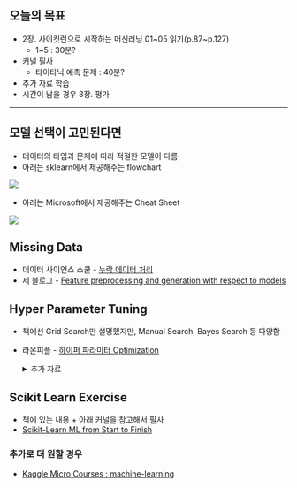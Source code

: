 ## 오늘의 목표
- 2장. 사이킷런으로 시작하는 머신러닝 01\~05 읽기(p.87\~p.127)
	- 1~5 : 30분?
- 커널 필사
	- 타이타닉 예측 문제 : 40분?
- 추가 자료 학습
- 시간이 남을 경우 3장. 평가 

---

## 모델 선택이 고민된다면
- 데이터의 타입과 문제에 따라 적절한 모델이 다름
- 아래는 sklearn에서 제공해주는 flowchart

<img src="https://scikit-learn.org/stable/_static/ml_map.png">

- 아래는 Microsoft에서 제공해주는 Cheat Sheet

<img src="https://www.dropbox.com/s/vkxgs8x9e5163a1/algorithm-cheat-sheet.jpg?raw=1">

## Missing Data 
- 데이터 사이언스 스쿨 - [누락 데이터 처리](https://datascienceschool.net/view-notebook/8cbbdd4daaf84c0492d440b9a819c8be/)
- 제 블로그 - [Feature preprocessing and generation with respect to models](https://zzsza.github.io/data/2018/08/16/how-to-win-a-data-science-competition-week1/#feature-preprocessing-and-generation-with-respect-to-models)

## Hyper Parameter Tuning
- 책에선 Grid Search만 설명했지만, Manual Search, Bayes Search 등 다양함
- 라온피플 - [하이퍼 파라미터 Optimization](https://laonple.blog.me/220576650094)

	<details><summary>추가 자료</summary>
	<p>
		
	- 수아랩 - [Bayesian Optimization 개요: 딥러닝 모델의 효과적인 hyperparameter 탐색 방법론 (1)](http://research.sualab.com/introduction/practice/2019/02/19/bayesian-optimization-overview-1.html)
	- 전상혁님의 [Practical Bayesian Optimization of Machine Learning Algorithms 논문 번역](http://sanghyukchun.github.io/99/)
		
	</p>
	</details> 


## Scikit Learn Exercise
- 책에 있는 내용 + 아래 커널을 참고해서 필사
- [Scikit-Learn ML from Start to Finish](https://www.kaggle.com/rajatshah/scikit-learn-ml-from-start-to-finish)


### 추가로 더 원할 경우
- [Kaggle Micro Courses : machine-learning](https://www.kaggle.com/learn/machine-learning)
